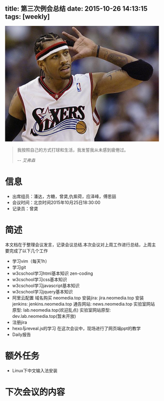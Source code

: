 title: 第三次例会总结
date: 2015-10-26 14:13:15
tags: [weekly]
---
![阿伦艾弗森](/img/iverson.jpg)
>我按照自己的方式打球和生活，我发誓我从未感到疲倦过。
>
>-- <cite>艾弗森</cite>

# 信息
- 出席组员：潘达，方糖，曾䶮,仇紫荷，应泽峰，傅思喆
- 会议时间：北京时间2015年10月25日18:30:00
- 记录员：曾䶮

# 简述
本文档在于整理会议发言，记录会议总结.本次会议对上周工作进行总结，上周主要完成了以下几个工作
- 学习vim（每天1h）
- 学习git
- w3cschool学习html基本知识
  zen-coding
- w3cschool学习css基本知识
- w3cschool学习javascript基本知识
- w3cschool学习jquery基本知识
- 阿里云配置
域名购买 neomedia.top
安装jira: jira.neomedia.top
安装jenkins: jenkins.neomedia.top
通告网站: news.neomedia.top
实验室网站原型: lab.neomedia.top(欢迎乱点)
实验室网站原型: dev.lab.neomedia.top(暂未开放)
- 注册jira
- hexo与reveal.js的学习
在这次会议中，现场进行了网页端ppt的教学
- Daily报告

# 额外任务
- Linux下中文输入法安装


# 下次会议的内容
